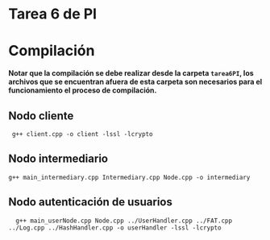 # Tarea 6 de PI

# Compilación
**Notar que la compilación se debe realizar desde la carpeta `tarea6PI`, los archivos que se encuentran afuera de esta carpeta son necesarios para el funcionamiento el proceso de compilación.**

## Nodo cliente 
```
 g++ client.cpp -o client -lssl -lcrypto
```

## Nodo intermediario
```
g++ main_intermediary.cpp Intermediary.cpp Node.cpp -o intermediary
```

## Nodo autenticación de usuarios
```
  g++ main_userNode.cpp Node.cpp ../UserHandler.cpp ../FAT.cpp ../Log.cpp ../HashHandler.cpp -o userHandler -lssl -lcrypto
```
